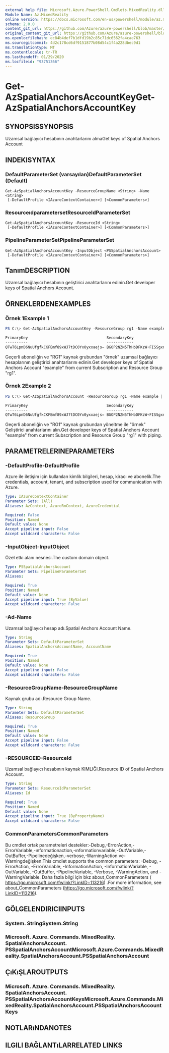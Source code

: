 ```yaml
---
external help file: Microsoft.Azure.PowerShell.Cmdlets.MixedReality.dll-Help.xml
Module Name: Az.MixedReality
online version: https://docs.microsoft.com/en-us/powershell/module/az.mixedreality/get-azspatialanchorsaccountkey
schema: 2.0.0
content_git_url: https://github.com/Azure/azure-powershell/blob/master/src/MixedReality/MixedReality/help/Get-AzSpatialAnchorsAccountKey.md
original_content_git_url: https://github.com/Azure/azure-powershell/blob/master/src/MixedReality/MixedReality/help/Get-AzSpatialAnchorsAccountKey.md
ms.openlocfilehash: ec84b4def7b1dfd19b2c85c71dc6562fa4cae763
ms.sourcegitcommit: 4d2c178cd6df9151877b08d54c1f4a228dbec9d1
ms.translationtype: MT
ms.contentlocale: tr-TR
ms.lasthandoff: 01/29/2020
ms.locfileid: "93751366"
---
```

# <span data-ttu-id="00f70-101">Get-AzSpatialAnchorsAccountKey</span><span class="sxs-lookup"><span data-stu-id="00f70-101">Get-AzSpatialAnchorsAccountKey</span></span>

## <span data-ttu-id="00f70-102">SYNOPSIS</span><span class="sxs-lookup"><span data-stu-id="00f70-102">SYNOPSIS</span></span>
<span data-ttu-id="00f70-103">Uzamsal bağlayıcı hesabının anahtarlarını alma</span><span class="sxs-lookup"><span data-stu-id="00f70-103">Get keys of Spatial Anchors Account</span></span>

## <span data-ttu-id="00f70-104">INDEKI</span><span class="sxs-lookup"><span data-stu-id="00f70-104">SYNTAX</span></span>

### <span data-ttu-id="00f70-105">DefaultParameterSet (varsayılan)</span><span class="sxs-lookup"><span data-stu-id="00f70-105">DefaultParameterSet (Default)</span></span>
```
Get-AzSpatialAnchorsAccountKey -ResourceGroupName <String> -Name <String>
 [-DefaultProfile <IAzureContextContainer>] [<CommonParameters>]
```

### <span data-ttu-id="00f70-106">Resourceıdparameterset</span><span class="sxs-lookup"><span data-stu-id="00f70-106">ResourceIdParameterSet</span></span>
```
Get-AzSpatialAnchorsAccountKey -ResourceId <String>
 [-DefaultProfile <IAzureContextContainer>] [<CommonParameters>]
```

### <span data-ttu-id="00f70-107">PipelineParameterSet</span><span class="sxs-lookup"><span data-stu-id="00f70-107">PipelineParameterSet</span></span>
```
Get-AzSpatialAnchorsAccountKey -InputObject <PSSpatialAnchorsAccount>
 [-DefaultProfile <IAzureContextContainer>] [<CommonParameters>]
```

## <span data-ttu-id="00f70-108">Tanım</span><span class="sxs-lookup"><span data-stu-id="00f70-108">DESCRIPTION</span></span>
<span data-ttu-id="00f70-109">Uzamsal bağlayıcı hesabının geliştirici anahtarlarını edinin.</span><span class="sxs-lookup"><span data-stu-id="00f70-109">Get developer keys of Spatial Anchors Account.</span></span>

## <span data-ttu-id="00f70-110">ÖRNEKLERDEN</span><span class="sxs-lookup"><span data-stu-id="00f70-110">EXAMPLES</span></span>

### <span data-ttu-id="00f70-111">Örnek 1</span><span class="sxs-lookup"><span data-stu-id="00f70-111">Example 1</span></span>
```powershell
PS C:\> Get-AzSpatialAnchorsAccountKey -ResourceGroup rg1 -Name example

PrimaryKey                                   SecondaryKey
----------                                   ------------
QTwT6LpnD6NuUfgfkCKFBmf89xWJ7tDC0Yx0yxxaejs= BGOP2NZN5ThHbDFKzW+FISSgxnnBqCPKpTsixAxkvXk=
```

<span data-ttu-id="00f70-112">Geçerli aboneliğin ve "RG1" kaynak grubundan "örnek" uzamsal bağlayıcı hesaplarının geliştirici anahtarlarını edinin.</span><span class="sxs-lookup"><span data-stu-id="00f70-112">Get developer keys of Spatial Anchors Account "example" from current Subscription and Resource Group "rg1".</span></span>

### <span data-ttu-id="00f70-113">Örnek 2</span><span class="sxs-lookup"><span data-stu-id="00f70-113">Example 2</span></span>
```powershell
PS C:\> Get-AzSpatialAnchorsAccount -ResourceGroup rg1 -Name example | Get-AzSpatialAnchorsAccountKey 

PrimaryKey                                   SecondaryKey
----------                                   ------------
QTwT6LpnD6NuUfgfkCKFBmf89xWJ7tDC0Yx0yxxaejs= BGOP2NZN5ThHbDFKzW+FISSgxnnBqCPKpTsixAxkvXk=
```

<span data-ttu-id="00f70-114">Geçerli aboneliğin ve "RG1" kaynak grubundan yöneltme ile "örnek" Geliştirici anahtarlarını alın.</span><span class="sxs-lookup"><span data-stu-id="00f70-114">Get developer keys of Spatial Anchors Account "example" from current Subscription and Resource Group "rg1" with piping.</span></span>

## <span data-ttu-id="00f70-115">PARAMETRELERINE</span><span class="sxs-lookup"><span data-stu-id="00f70-115">PARAMETERS</span></span>

### <span data-ttu-id="00f70-116">-DefaultProfile</span><span class="sxs-lookup"><span data-stu-id="00f70-116">-DefaultProfile</span></span>
<span data-ttu-id="00f70-117">Azure ile iletişim için kullanılan kimlik bilgileri, hesap, kiracı ve abonelik.</span><span class="sxs-lookup"><span data-stu-id="00f70-117">The credentials, account, tenant, and subscription used for communication with Azure.</span></span>

```yaml
Type: IAzureContextContainer
Parameter Sets: (All)
Aliases: AzContext, AzureRmContext, AzureCredential

Required: False
Position: Named
Default value: None
Accept pipeline input: False
Accept wildcard characters: False
```

### <span data-ttu-id="00f70-118">-InputObject</span><span class="sxs-lookup"><span data-stu-id="00f70-118">-InputObject</span></span>
<span data-ttu-id="00f70-119">Özel etki alanı nesnesi.</span><span class="sxs-lookup"><span data-stu-id="00f70-119">The custom domain object.</span></span>

```yaml
Type: PSSpatialAnchorsAccount
Parameter Sets: PipelineParameterSet
Aliases:

Required: True
Position: Named
Default value: None
Accept pipeline input: True (ByValue)
Accept wildcard characters: False
```

### <span data-ttu-id="00f70-120">-Ad</span><span class="sxs-lookup"><span data-stu-id="00f70-120">-Name</span></span>
<span data-ttu-id="00f70-121">Uzamsal bağlayıcı hesap adı.</span><span class="sxs-lookup"><span data-stu-id="00f70-121">Spatial Anchors Account Name.</span></span>

```yaml
Type: String
Parameter Sets: DefaultParameterSet
Aliases: SpatialAnchorsAccountName, AccountName

Required: True
Position: Named
Default value: None
Accept pipeline input: False
Accept wildcard characters: False
```

### <span data-ttu-id="00f70-122">-ResourceGroupName</span><span class="sxs-lookup"><span data-stu-id="00f70-122">-ResourceGroupName</span></span>
<span data-ttu-id="00f70-123">Kaynak grubu adı.</span><span class="sxs-lookup"><span data-stu-id="00f70-123">Resource Group Name.</span></span>

```yaml
Type: String
Parameter Sets: DefaultParameterSet
Aliases: ResourceGroup

Required: True
Position: Named
Default value: None
Accept pipeline input: False
Accept wildcard characters: False
```

### <span data-ttu-id="00f70-124">-RESOURCEID</span><span class="sxs-lookup"><span data-stu-id="00f70-124">-ResourceId</span></span>
<span data-ttu-id="00f70-125">Uzamsal bağlayıcı hesabının kaynak KIMLIĞI.</span><span class="sxs-lookup"><span data-stu-id="00f70-125">Resource ID of Spatial Anchors Account.</span></span>

```yaml
Type: String
Parameter Sets: ResourceIdParameterSet
Aliases: Id

Required: True
Position: Named
Default value: None
Accept pipeline input: True (ByPropertyName)
Accept wildcard characters: False
```

### <span data-ttu-id="00f70-126">CommonParameters</span><span class="sxs-lookup"><span data-stu-id="00f70-126">CommonParameters</span></span>
<span data-ttu-id="00f70-127">Bu cmdlet ortak parametreleri destekler:-Debug,-ErrorAction,-ErrorVariable,-ınformationaction,-ınformationvariable,-OutVariable,-OutBuffer,-Pipelinedeğişken,-verbose,-WarningAction ve-Warningdeğişken.</span><span class="sxs-lookup"><span data-stu-id="00f70-127">This cmdlet supports the common parameters: -Debug, -ErrorAction, -ErrorVariable, -InformationAction, -InformationVariable, -OutVariable, -OutBuffer, -PipelineVariable, -Verbose, -WarningAction, and -WarningVariable.</span></span>
<span data-ttu-id="00f70-128">Daha fazla bilgi için bkz about_CommonParameters ( https://go.microsoft.com/fwlink/?LinkID=113216) .</span><span class="sxs-lookup"><span data-stu-id="00f70-128">For more information, see about_CommonParameters (https://go.microsoft.com/fwlink/?LinkID=113216).</span></span>

## <span data-ttu-id="00f70-129">GÖLGELENDIRICI</span><span class="sxs-lookup"><span data-stu-id="00f70-129">INPUTS</span></span>

### <span data-ttu-id="00f70-130">System. String</span><span class="sxs-lookup"><span data-stu-id="00f70-130">System.String</span></span>

### <span data-ttu-id="00f70-131">Microsoft. Azure. Commands. MixedReality. SpatialAnchorsAccount. PSSpatialAnchorsAccount</span><span class="sxs-lookup"><span data-stu-id="00f70-131">Microsoft.Azure.Commands.MixedReality.SpatialAnchorsAccount.PSSpatialAnchorsAccount</span></span>

## <span data-ttu-id="00f70-132">ÇıKıŞLAR</span><span class="sxs-lookup"><span data-stu-id="00f70-132">OUTPUTS</span></span>

### <span data-ttu-id="00f70-133">Microsoft. Azure. Commands. MixedReality. SpatialAnchorsAccount. PSSpatialAnchorsAccountKeys</span><span class="sxs-lookup"><span data-stu-id="00f70-133">Microsoft.Azure.Commands.MixedReality.SpatialAnchorsAccount.PSSpatialAnchorsAccountKeys</span></span>

## <span data-ttu-id="00f70-134">NOTLARıNDA</span><span class="sxs-lookup"><span data-stu-id="00f70-134">NOTES</span></span>

## <span data-ttu-id="00f70-135">ILGILI BAĞLANTıLAR</span><span class="sxs-lookup"><span data-stu-id="00f70-135">RELATED LINKS</span></span>
